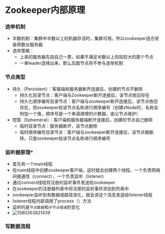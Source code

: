 # Zookeeper内部原理

### 选举机制

- 半数机制：集群中半数以上的机器存活时，集群可用。所以zookeeper适合安装奇数台服务器
- 选举策略：
  - 上来的服务器先投自己一票，如果不满足半数以上则投较大的那个节点
  - 一单leader选择出来，那么后面节点将不参与选举机制

### 节点类型

- 持久（Persistent）：客服端和服务器断开连接后，创建的节点不删除
  - 持久化目录节点：客户端与Zookeeper断开连接后，该节点依旧存在
  - 持久化顺序编号目录节点：客户端与zookeeper断开连接后，该节点依旧存在，但zookeeper给该节点名称进行顺序编号（创建zNode时，名称会附加一个值，顺序号是一个单调递增的计数器，由父节点维护）
- 短暂（Ephemeral）：客户端和服务器端断开连接后，创建的节点自己删除
  - 临时目录节点：服务器断开，该节点删除
  - 临时顺序编号目录节点：客户端与zookeeper断开连接后，该节点被删除，只是zookeeper给该节点名称进行顺序编号

### 监听器原理*

- 首先有一个main线程
- 在main线程中创建zookeeper客户端，这时就会创建两个线程，一个负责网络间接通信（connect），一个负责监听（listener)
- 通过connect线程将注册的监听事件发送给zookeeper
- 在zookeeper的注册器列表中将注册的监听事件添加到列表中
- zookeeper监听到有数据或路径滨化，就会讲这个消息发送给listener线程
- listener线程内部调用了process（）方法
- 监听的是`节点数据`和`子节点增减`的变化
- ![1580263821439](C:\Users\888\AppData\Roaming\Typora\typora-user-images\1580263821439.png)

### 写数据流程



